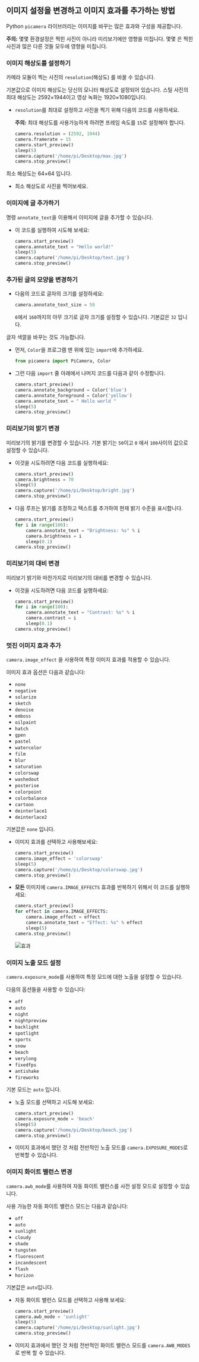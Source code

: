 ## 이미지 설정을 변경하고 이미지 효과를 추가하는 방법

Python `picamera` 라이브러리는 이미지를 바꾸는 많은 효과와 구성을 제공합니다.

**주의:** 몇몇 환경설정은 찍힌 사진이 아니라 미리보기에만 영향을 미칩니다. 몇몇 은 찍힌 사진과 많은 다른 것들 모두에 영향을 미칩니다.

### 이미지 해상도를 설정하기

카메라 모듈이 찍는 사진의 `resolution`(해상도) 를 바꿀 수 있습니다.

기본값으로 이미지 해상도는 당신의 모니터 해상도로 설정되어 있습니다. 스틸 사진의 최대 해상도는 2592×1944이고 영상 녹화는 1920×1080입니다.

- `resolution`를 최대로 설정하고 사진을 찍기 위해 다음의 코드를 사용하세요.

    **주의:** 최대 해상도를 사용가능하게 하려면 프레임 속도를 `15`로 설정해야 합니다.

    ```python
    camera.resolution = (2592, 1944)
    camera.framerate = 15
    camera.start_preview()
    sleep(5)
    camera.capture('/home/pi/Desktop/max.jpg')
    camera.stop_preview()
    ```

최소 해상도는 64×64 입니다.

- 최소 해상도로 사진을 찍어보세요.

### 이미지에 글 추가하기

명령 `annotate_text`을 이용해서 이미지에 글을 추가할 수 있습니다.

- 이 코드를 실행하여 시도해 보세요:

    ```python
    camera.start_preview()
    camera.annotate_text = "Hello world!"
    sleep(5)
    camera.capture('/home/pi/Desktop/text.jpg')
    camera.stop_preview()
    ```

### 추가된 글의 모양을 변경하기

- 다음의 코드로 글자의 크기를 설정하세요:

    ```python
    camera.annotate_text_size = 50
    ```

    `6`에서 `160`까지의 아무 크기로 글자 크기를 설정할 수 있습니다. 기본값은 `32` 입니다.

글자 색깔을 바꾸는 것도 가능합니다.

- 먼저, `Color`을 프로그램 맨 위에 있는 `import`에 추가하세요.

    ```python
    from picamera import PiCamera, Color
    ```

- 그런 다음 `import` 줄 아래에서 나머지 코드를 다음과 같이 수정합니다.

    ```python
    camera.start_preview()
    camera.annotate_background = Color('blue')
    camera.annotate_foreground = Color('yellow')
    camera.annotate_text = " Hello world "
    sleep(5)
    camera.stop_preview()
    ```

### 미리보기의 밝기 변경

미리보기의 밝기를 변경할 수 있습니다. 기본 밝기는 `50`이고 `0` 에서 `100`사이의 값으로 설정할 수 있습니다.

* 이것을 시도하려면 다음 코드를 실행하세요:

    ```python
    camera.start_preview()
    camera.brightness = 70
    sleep(5)
    camera.capture('/home/pi/Desktop/bright.jpg')
    camera.stop_preview()
    ```

- 다음 루프는 밝기를 조정하고 텍스트를 추가하여 현재 밝기 수준을 표시합니다.

    ```python
    camera.start_preview()
    for i in range(100):
        camera.annotate_text = "Brightness: %s" % i
        camera.brightness = i
        sleep(0.1)
    camera.stop_preview()
    ```

### 미리보기의 대비 변경

미리보기 밝기와 마찬가지로 미리보기의 대비를 변경할 수 있습니다.

- 이것을 시도하려면 다음 코드를 실행하세요:

    ```python
    camera.start_preview()
    for i in range(100):
        camera.annotate_text = "Contrast: %s" % i
        camera.contrast = i
        sleep(0.1)
    camera.stop_preview()
    ```

### 멋진 이미지 효과 추가

`camera.image_effect` 을 사용하여 특정 이미지 효과를 적용할 수 있습니다.

이미지 효과 옵션은 다음과 같습니다:

* `none`
* `negative`
* `solarize`
* `sketch`
* `denoise`
* `emboss`
* `oilpaint`
* `hatch`
* `gpen`
* `pastel`
* `watercolor`
* `film`
* `blur`
* `saturation`
* `colorswap`
* `washedout`
* `posterise`
* `colorpoint`
* `colorbalance`
* `cartoon`
* `deinterlace1`
* `deinterlace2`

기본값은 `none` 입니다.

* 이미지 효과를 선택하고 사용해보세요:

    ```python
    camera.start_preview()
    camera.image_effect = 'colorswap'
    sleep(5)
    camera.capture('/home/pi/Desktop/colorswap.jpg')
    camera.stop_preview()
    ```

* **모든** 이미지에 `camera.IMAGE_EFFECTS` 효과를 반복하기 위해서 이 코드를 실행하세요:

    ```python
    camera.start_preview()
    for effect in camera.IMAGE_EFFECTS:
        camera.image_effect = effect
        camera.annotate_text = "Effect: %s" % effect
        sleep(5)
    camera.stop_preview()
    ```

    ![효과](images/effects.jpg)

### 이미지 노출 모드 설정

`camera.exposure_mode`를 사용하여 특정 모드에 대한 노출을 설정할 수 있습니다.

다음의 옵션들을 사용할 수 있습니다:
* `off`
* `auto`
* `night`
* `nightpreview`
* `backlight`
* `spotlight`
* `sports`
* `snow`
* `beach`
* `verylong`
* `fixedfps`
* `antishake`
* `fireworks`

기본 모드는 `auto` 입니다.

* 노출 모드를 선택하고 시도해 보세요:

    ```python
    camera.start_preview()
    camera.exposure_mode = 'beach'
    sleep(5)
    camera.capture('/home/pi/Desktop/beach.jpg')
    camera.stop_preview()
    ```

* 이미지 효과에서 했던 것 처럼 전반적인 노출 모드를 `camera.EXPOSURE_MODES`로 반복할 수 있습니다.

### 이미지 화이트 밸런스 변경

`camera.awb_mode`를 사용하여 자동 화이트 밸런스를 사전 설정 모드로 설정할 수 있습니다.

사용 가능한 자동 화이트 밸런스 모드는 다음과 같습니다:
* `off`
* `auto`
* `sunlight`
* `cloudy`
* `shade`
* `tungsten`
* `fluorescent`
* `incandescent`
* `flash`
* `horizon`

기본값은 `auto`입니다.

* 자동 화이트 밸런스 모드를 선택하고 사용해 보세요:

    ```python
    camera.start_preview()
    camera.awb_mode = 'sunlight'
    sleep(5)
    camera.capture('/home/pi/Desktop/sunlight.jpg')
    camera.stop_preview()
    ```

* 이미지 효과에서 했던 것 처럼 전반적인 화이트 밸런스 모드를 `camera.AWB_MODES`로 반복 할 수 있습니다.